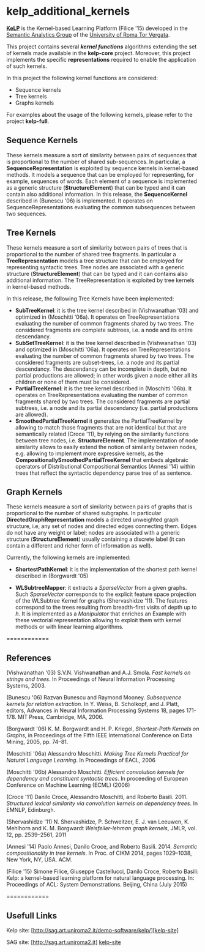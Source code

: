 kelp_additional_kernels
=========

 [**KeLP**][kelp-site] is the Kernel-based Learning Platform (Filice '15) developed in the [Semantic Analytics Group][sag-site] of the [University of Roma Tor Vergata][uniroma2-site]. 

This project contains several ***kernel functions*** algorithms extending the set of kernels made available in the **kelp-core** project. Moreover, this project implements the specific **representations** required to enable the application of such kernels.

In this project the following kernel functions are considered: 

* Sequence kernels
* Tree kernels
* Graphs kernels

For examples about the usage of the following kernels, please refer to the project **kelp-full**.



Sequence Kernels
----------------
These kernels measure a sort of similarity between pairs of sequences that is proportional to the number of shared sub-sequences. In particular, a **SequenceRepresentation** is exploited by sequence kernels in kernel-based methods. It models a sequence that can be employed for representing, for example, sequences of words. Each element of a sequence is implemented as a generic structure (**StructureElement**) that can be typed and it can contain also additional information. In this release, the **SequenceKernel** described in (Bunescu '06) is implemented. It operates on SequenceRepresentations evaluating the common subsequences between two sequences.


Tree Kernels
------------
These kernels measure a sort of similarity between pairs of trees that is proportional to the number of shared tree fragments. In particular a **TreeRepresentation** models a tree structure that can be employed for representing syntactic trees. Tree nodes are associated with a generic structure (**StructureElement**) that can be typed and it can contains also additional information. The TreeRepresentation is exploited by tree kernels in kernel-based methods.

In this release, the following Tree Kernels have been implemented:

* **SubTreeKernel**: it is the tree kernel described in (Vishwanathan '03) and optimized in (Moschitti '06a). It operates on TreeRepresentations evaluating the number of common fragments shared by two trees. The considered fragments are complete subtrees, i.e. a node and its entire descendancy.
* **SubSetTreeKernel**: it is the tree kernel described in (Vishwanathan '03) and optimized in (Moschitti '06a). It operates on TreeRepresentations evaluating the number of common fragments shared by two trees. The considered fragments are subset-trees, i.e. a node and its partial descendancy. The descendancy can be incomplete in depth, but no partial productions are allowed; in other words given a node either all its children or none of them must be considered.
* **PartialTreeKernel**: it is the tree kernel described in (Moschitti '06b). It operates on TreeRepresentations evaluating the number of common fragments shared by two trees. The considered fragments are partial subtrees, i.e. a node and its partial descendancy (i.e. partial productions are allowed).
* **SmoothedPartialTreeKernel**  it generalize the PartialTreeKernel by allowing to match those fragments that are not identical but that are semantically related (Croce '11), by relying on the similarity functions between tree nodes, i.e. **StructureElement**. The implementation of node similarity allows to easily extend the notion of similarity between nodes, e.g. allowing to implement more expressive kernels, as the **CompositionallySmoothedPartialTreeKernel** that embeds algebraic operators of Distributional Compositional Semantics (Annesi '14) within trees that reflect the syntactic dependency parse tree of as sentence.


Graph Kernels
-------------
These kernels measure a sort of similarity between pairs of graphs that is proportional to the number of shared subgraphs. In particular **DirectedGraphRepresentation** models a directed unweighted graph structure, i.e, any set of nodes and directed edges connecting them. Edges do not have any weight or label; nodes are associated with a generic structure (**StructureElement**) usually containing a discrete label (it can contain a different and richer form of information as well).

Currently, the following kernels are implemented:

* **ShortestPathKernel**: it is the implementation of the shortest path kernel described in (Borgwardt '05)

* **WLSubtreeMapper**: it extracts a _SparseVector_ from a given graphs. Such _SparseVector_ corresponds to the explicit feature space projection of the WLSubtree Kernel for graphs (Shervashidze '11). The features correspond to the trees resulting from breadth-first visits of depth up to _h_. It is implemented as a _Manipulator_ that enriches an Example with these vectorial representation allowing to exploit them with kernel methods or with linear learning algorithms. 

============

References
----------
 
(Vishwanathan '03) S.V.N. Vishwanathan and A.J. Smola. _Fast kernels on strings and trees_. In Proceedings of Neural Information Processing Systems, 2003.


(Bunescu '06) Razvan Bunescu and Raymond Mooney. _Subsequence kernels for relation extraction_. In Y. Weiss, B. Scholkopf, and J. Platt, editors, Advances in Neural Information Processing Systems 18, pages 171-178. MIT Press, Cambridge, MA, 2006.


(Borgwardt '06) K. M. Borgwardt and H. P. Kriegel, _Shortest-Path Kernels on Graphs_, in Proceedings of the Fifth IEEE International Conference on Data Mining, 2005, pp. 74–81.

(Moschitti '06a) Alessandro Moschitti. _Making Tree Kernels Practical for Natural Language Learning_. In Proceedings of EACL, 2006

(Moschitti '06b) Alessandro Moschitti. _Efficient convolution kernels for dependency and constituent syntactic trees_. In proceeding of European Conference on Machine Learning (ECML) (2006)

(Croce '11) Danilo Croce, Alessandro Moschitti, and Roberto Basili. 2011. _Structured lexical similarity via convolution kernels on dependency trees_. In EMNLP, Edinburgh.

(Shervashidze '11) N. Shervashidze, P. Schweitzer, E. J. van Leeuwen, K. Mehlhorn and K. M. Borgwardt _Weisfeiler-lehman graph kernels_, JMLR, vol. 12, pp. 2539–2561, 2011

(Annesi '14) Paolo Annesi, Danilo Croce, and Roberto Basili. 2014. _Semantic compositionality in tree kernels_. In Proc. of CIKM 2014, pages 1029–1038, New York, NY, USA. ACM.

(Filice '15) Simone Filice, Giuseppe Castellucci, Danilo Croce, Roberto Basili: Kelp: a kernel-based learning platform for natural language processing. In: Proceedings of ACL: System Demonstrations. Beijing, China (July 2015)

============

Usefull Links
-------------

Kelp site: [http://sag.art.uniroma2.it/demo-software/kelp/][kelp-site]

SAG site: [http://sag.art.uniroma2.it] [kelp-site]


[sag-site]: http://sag.art.uniroma2.it "SAG site"
[uniroma2-site]: http://www.uniroma2.it "University of Roma Tor Vergata"
[kelp-site]: http://sag.art.uniroma2.it/demo-software/kelp/

